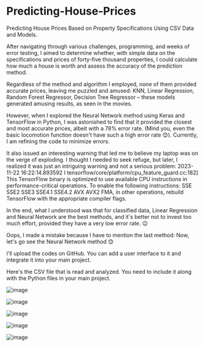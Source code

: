 # Predicting-House-Prices
Predicting House Prices Based on Property Specifications Using CSV Data and Models.

After navigating through various challenges, programming, and weeks of error testing, I aimed to determine whether, with simple data on the specifications and prices of forty-five thousand properties, I could calculate how much a house is worth and assess the accuracy of the prediction method.

Regardless of the method and algorithm I employed, none of them provided accurate prices, leaving me puzzled and amused:
KNN, Linear Regression, Random Forest Regressor, Decision Tree Regressor – these models generated amusing results, as seen in the movies.

However, when I explored the Neural Network method using Keras and TensorFlow in Python, I was astonished to find that it provided the closest and most accurate prices, albeit with a 78% error rate.
(Mind you, even the basic locomotion function doesn't have such a high error rate 😊). Currently, I am refining the code to minimize errors.

It also issued an interesting warning that led me to believe my laptop was on the verge of exploding. I thought I needed to seek refuge, but later, I realized it was just an intriguing warning and not a serious problem:
2023-11-22 16:22:14.893592 I tensorflow/core/platform/cpu_feature_guard.cc:182] This TensorFlow binary is optimized to use available CPU instructions in performance-critical operations.
To enable the following instructions: SSE SSE2 SSE3 SSE4.1 SSE4.2 AVX AVX2 FMA, in other operations, rebuild TensorFlow with the appropriate compiler flags.

In the end, what I understood was that for classified data, Linear Regression and Neural Network are the best methods, and it's better not to invest too much effort, provided they have a very low error rate. 😉

Oops, I made a mistake because I have to mention the last method:
Now, let's go see the Neural Network method 😊

I'll upload the codes on GitHub. You can add a user interface to it and integrate it into your main project.

Here's the CSV file that is read and analyzed. You need to include it along with the Python files in your main project.

![image](https://github.com/parvizt/Predicting-House-Prices/assets/40644514/89535a27-8b7e-4524-ac2e-8bafcb507d20)

![image](https://github.com/parvizt/Predicting-House-Prices/assets/40644514/a5fae2b9-11cf-43d7-bbdd-347bf9760570)

![image](https://github.com/parvizt/Predicting-House-Prices/assets/40644514/2c083c13-5a77-4c48-8caf-8c2513cf2fed)

![image](https://github.com/parvizt/Predicting-House-Prices/assets/40644514/386365ac-41ac-4a58-9165-77b8210c7f84)

![image](https://github.com/parvizt/Predicting-House-Prices/assets/40644514/12164647-fe5c-44f7-bb8d-d75c650c3c62)





